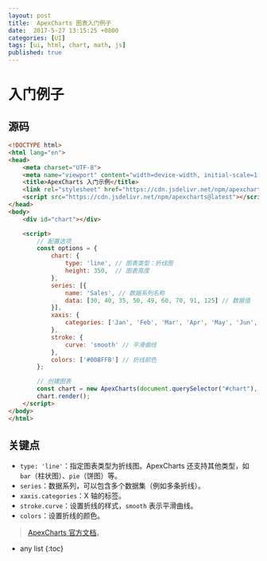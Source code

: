 ```yaml
---
layout: post
title:  ApexCharts 图表入门例子
date:  2017-5-27 13:15:25 +0800
categories: [UI]
tags: [ui, html, chart, math, js]
published: true
---
```



# 入门例子

## 源码

```html
<!DOCTYPE html>
<html lang="en">
<head>
    <meta charset="UTF-8">
    <meta name="viewport" content="width=device-width, initial-scale=1.0">
    <title>ApexCharts 入门示例</title>
    <link rel="stylesheet" href="https://cdn.jsdelivr.net/npm/apexcharts@latest/dist/apexcharts.css">
    <script src="https://cdn.jsdelivr.net/npm/apexcharts@latest"></script>
</head>
<body>
    <div id="chart"></div>

    <script>
        // 配置选项
        const options = {
            chart: {
                type: 'line', // 图表类型：折线图
                height: 350,  // 图表高度
            },
            series: [{
                name: 'Sales', // 数据系列名称
                data: [30, 40, 35, 50, 49, 60, 70, 91, 125] // 数据值
            }],
            xaxis: {
                categories: ['Jan', 'Feb', 'Mar', 'Apr', 'May', 'Jun', 'Jul', 'Aug', 'Sep'] // X 轴标签
            },
            stroke: {
                curve: 'smooth' // 平滑曲线
            },
            colors: ['#008FFB'] // 折线颜色
        };

        // 创建图表
        const chart = new ApexCharts(document.querySelector("#chart"), options);
        chart.render();
    </script>
</body>
</html>
```

## 关键点

- `type: 'line'`：指定图表类型为折线图。ApexCharts 还支持其他类型，如 `bar`（柱状图）、`pie`（饼图）等。
- `series`：数据系列，可以包含多个数据集（例如多条折线）。
- `xaxis.categories`：X 轴的标签。
- `stroke.curve`：设置折线的样式，`smooth` 表示平滑曲线。
- `colors`：设置折线的颜色。

>  [ApexCharts 官方文档](https://apexcharts.com/docs/)。


* any list
{:toc}

